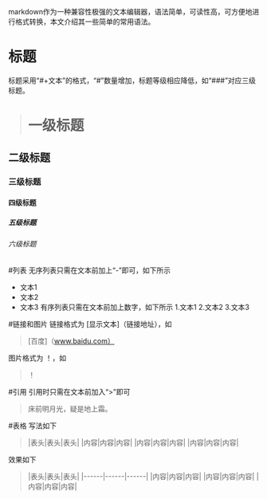 markdown作为一种兼容性极强的文本编辑器，语法简单，可读性高，可方便地进行格式转换，本文介绍其一些简单的常用语法。

# 标题
标题采用“#+文本”的格式，“#”数量增加，标题等级相应降低，如“###”对应三级标题。
># 一级标题
## 二级标题
### 三级标题
#### 四级标题
##### 五级标题
###### 六级标题

#列表
无序列表只需在文本前加上“-”即可，如下所示
- 文本1
- 文本2
- 文本3
有序列表只需在文本前加上数字，如下所示
1.文本1
2.文本2
3.文本3

#链接和图片
链接格式为 [显示文本]（链接地址），如
>[百度]（www.baidu.com）

图片格式为 ！[](图片链接地址)，如
>！[](http://cdn2.jianshu.io/assets/web/app_download-e9146ff3a117129153d283495b51f40e.png)

#引用
引用时只需在文本前加入“>”即可
>床前明月光，疑是地上霜。

#表格
写法如下
>|表头|表头|表头|
|内容|内容|内容|
|内容|内容|内容|
|内容|内容|内容|

效果如下

>|表头|表头|表头|
|------|------|------|
|内容|内容|内容|
|内容|内容|内容|
|内容|内容|内容|
